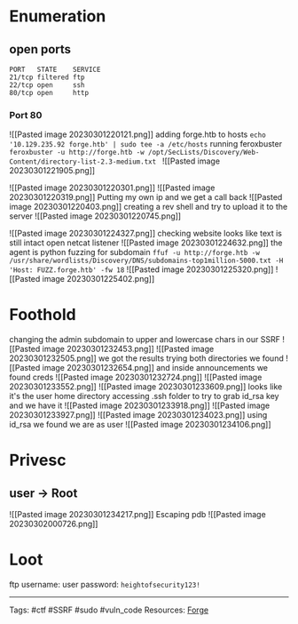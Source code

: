 # Enumeration 

## open ports
```
PORT   STATE    SERVICE                                                                                       
21/tcp filtered ftp                                                                                           
22/tcp open     ssh                                                                                           
80/tcp open     http 
```
### Port 80
![[Pasted image 20230301220121.png]]
adding forge.htb to hosts
`echo '10.129.235.92 forge.htb' | sudo tee -a /etc/hosts`
running feroxbuster
`feroxbuster -u http://forge.htb -w /opt/SecLists/Discovery/Web-Content/directory-list-2.3-medium.txt `
![[Pasted image 20230301221905.png]]


![[Pasted image 20230301220301.png]]
![[Pasted image 20230301220319.png]]
Putting my own ip and we get a call back
![[Pasted image 20230301220403.png]]
creating a rev shell and try to upload it to the server
![[Pasted image 20230301220745.png]]

![[Pasted image 20230301224327.png]]
checking website looks like text is still intact 
open netcat listener 
![[Pasted image 20230301224632.png]]
the agent is python 
fuzzing for subdomain
`ffuf -u http://forge.htb -w /usr/share/wordlists/Discovery/DNS/subdomains-top1million-5000.txt -H 'Host: FUZZ.forge.htb' -fw 18`
![[Pasted image 20230301225320.png]]
![[Pasted image 20230301225402.png]]

# Foothold 

changing the admin subdomain to upper and lowercase chars in our SSRF
![[Pasted image 20230301232453.png]]
![[Pasted image 20230301232505.png]]
we got the results
trying both directories we found
![[Pasted image 20230301232654.png]]
and inside announcements we found creds
![[Pasted image 20230301232724.png]]
![[Pasted image 20230301233552.png]]
![[Pasted image 20230301233609.png]]
looks like it's the user home directory
accessing .ssh folder to try to grab id_rsa key and we have it
![[Pasted image 20230301233918.png]]
![[Pasted image 20230301233927.png]]
![[Pasted image 20230301234023.png]]
using id_rsa we found we are as user
![[Pasted image 20230301234106.png]]


# Privesc 
## user -> Root

![[Pasted image 20230301234217.png]]
Escaping pdb 
![[Pasted image 20230302000726.png]]



# Loot

ftp
	username: user
	password: `heightofsecurity123!`


---
Tags: #ctf #SSRF #sudo #vuln_code 
Resources:  [Forge](https://app.hackthebox.com/machines/376)